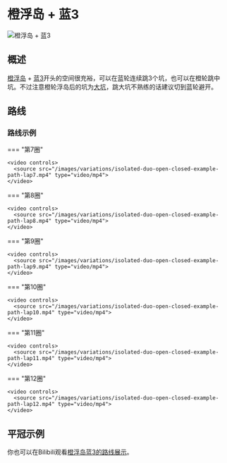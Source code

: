 # 橙浮岛 + 蓝3

![橙浮岛 + 蓝3](../images/variations/isolated-duo-open-closed.jpg)

## 概述

[橙浮岛](../rolls/isolated-duo.zh.md#橙轮) + [蓝3](../rolls/closed-open-open-closed.zh.md#蓝轮)开头的空间很充裕，可以在蓝轮连续跳3个坑，也可以在橙轮跳中坑。不过注意橙轮浮岛后的坑为[大坑](../advanced/isolated-duo-god-jumps.zh.md)，跳大坑不熟练的话建议切到蓝轮避开。

## 路线

### 路线示例

=== "第7圈"

    <video controls>
      <source src="/images/variations/isolated-duo-open-closed-example-path-lap7.mp4" type="video/mp4">
    </video>

=== "第8圈"

    <video controls>
      <source src="/images/variations/isolated-duo-open-closed-example-path-lap8.mp4" type="video/mp4">
    </video>

=== "第9圈"

    <video controls>
      <source src="/images/variations/isolated-duo-open-closed-example-path-lap9.mp4" type="video/mp4">
    </video>

=== "第10圈"

    <video controls>
      <source src="/images/variations/isolated-duo-open-closed-example-path-lap10.mp4" type="video/mp4">
    </video>

=== "第11圈"

    <video controls>
      <source src="/images/variations/isolated-duo-open-closed-example-path-lap11.mp4" type="video/mp4">
    </video>

=== "第12圈"

    <video controls>
      <source src="/images/variations/isolated-duo-open-closed-example-path-lap12.mp4" type="video/mp4">
    </video>

## 平冠示例

你也可以在Bilibili观看[橙浮岛蓝3的路线展示](https://www.bilibili.com/video/BV1PB4y1i7fh?p=2)。
